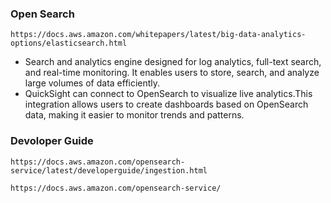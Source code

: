 ### Open Search
```
https://docs.aws.amazon.com/whitepapers/latest/big-data-analytics-options/elasticsearch.html
```
- Search and analytics engine designed for log analytics, full-text search, and real-time monitoring. 
  It enables users to store, search, and analyze large volumes of data efficiently.
- QuickSight can connect to OpenSearch to visualize live analytics.This integration allows users to create dashboards based on OpenSearch 
  data, making it easier to monitor trends and patterns.

### Devoloper Guide
```
https://docs.aws.amazon.com/opensearch-service/latest/developerguide/ingestion.html
```
```
https://docs.aws.amazon.com/opensearch-service/
```